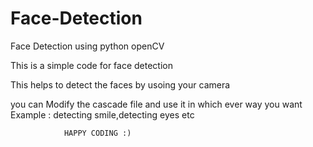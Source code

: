 # Face-Detection
Face Detection using python openCV

This is a simple code for face detection

This helps to detect the faces by usoing your camera

you can Modify the cascade file and use it in which ever way you want
    Example : detecting smile,detecting eyes etc
    
                HAPPY CODING :)
